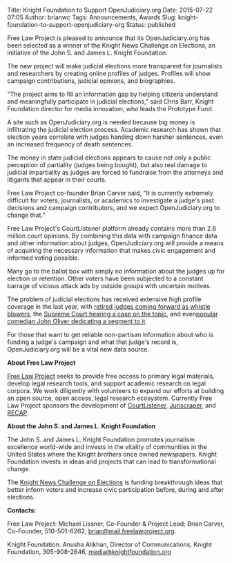 Title: Knight Foundation to Support OpenJudiciary.org
Date: 2015-07-22 07:05
Author: brianwc
Tags: Announcements, Awards
Slug: knight-foundation-to-support-openjudiciary-org
Status: published

Free Law Project is pleased to announce that its OpenJudiciary.org has
been selected as a winner of the <span
id="OLK_SRC_BODY_SECTION">Knight News Challenge</span> on Elections, an
initiative of the John S. and James L. Knight Foundation.

The new project will make judicial elections more transparent for
journalists and researchers by creating online profiles of judges.
Profiles will show campaign contributions, judicial opinions, and
biographies.

"The project aims to fill an information gap by helping citizens
understand and meaningfully participate in judicial elections," said
Chris Barr, Knight Foundation director for media innovation, who leads
the Prototype Fund.

A site such as OpenJudiciary.org is needed because big money is
infiltrating the judicial election process. Academic research has shown
that election years correlate with judges handing down harsher
sentences, even an increased frequency of death sentences.

The money in state judicial elections appears to cause not only a public
perception of partiality (judges being bought), but also real damage to
judicial impartiality as judges are forced to fundraise from the
attorneys and litigants that appear in their courts.

Free Law Project co-founder Brian Carver said, "It is currently
extremely difficult for voters, journalists, or academics to investigate
a judge's past decisions and campaign contributors, and we expect
OpenJudiciary.org to change that."

Free Law Project's CourtListener platform already contains more than 2.6
million court opinions. By combining this data with campaign finance
data and other information about judges, OpenJudiciary.org will provide
a means of acquiring the necessary information that makes civic
engagement and informed voting possible.

Many go to the ballot box with simply no information about the judges up
for election or retention. Other voters have been subjected to a
constant barrage of vicious attack ads by outside groups with uncertain
motives.

The problem of judicial elections has received extensive high profile
coverage in the last year, with [retired judges coming forward as
whistle
blowers](http://www.politico.com/magazine/story/2015/03/judicial-elections-fundraising-115503.html),
the [Supreme Court hearing a case on the
topic](https://www.courtlistener.com/opinion/2797290/williams-yulee-v-florida-bar/),
and even[popular comedian John Oliver dedicating a segment to
it](https://www.youtube.com/watch?v=poL7l-Uk3I8).

For those that want to get reliable non-partisan information about who
is funding a judge's campaign and what that judge's record is,
OpenJudiciary.org will be a vital new data source.

**About Free Law Project**

[Free Law Project](http://freelawproject.org) seeks to provide free
access to primary legal materials, develop legal research tools, and
support academic research on legal corpora. We work diligently with
volunteers to expand our efforts at building an open source, open
access, legal research ecosystem. Currently Free Law Project sponsors
the development of
[CourtListener](https://github.com/freelawproject/courtlistener),
[Juriscraper](https://github.com/freelawproject/juriscraper), and
[RECAP]({filename}/pages/recap.md).

**About the <span id="OLK_SRC_BODY_SECTION">John S. and James L. Knight
Foundation</span>**

The John S. and James L. Knight Foundation promotes journalism
excellence world-wide and invests in the vitality of communities in the
United States where the Knight brothers once owned newspapers. Knight
Foundation invests in ideas and projects that can lead to
transformational change.

The [Knight News Challenge on Elections](http://newschallenge.org) is
funding breakthrough ideas that better inform voters and increase civic
participation before, during and after elections.

**Contacts:**

Free Law Project: Michael Lissner, Co-Founder & Project Lead; Brian
Carver, Co-Founder, 510-501-6262, brian@mail.freelawproject.org.

Knight Foundation: Anusha Alikhan, Director of Communications, Knight
Foundation, 305-908-2646, media@knightfoundation.org

